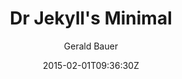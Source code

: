 ---
title: "Dr Jekyll's Minimal"
github: https://github.com/henrythemes/jekyll-minimal-theme
demo: http://henrythemes.github.io/jekyll-minimal-theme/
author: Gerald Bauer

ssg:
  - Jekyll
cms:
  - No Cms
date: 2015-02-01T09:36:30Z
github_branch: master
---